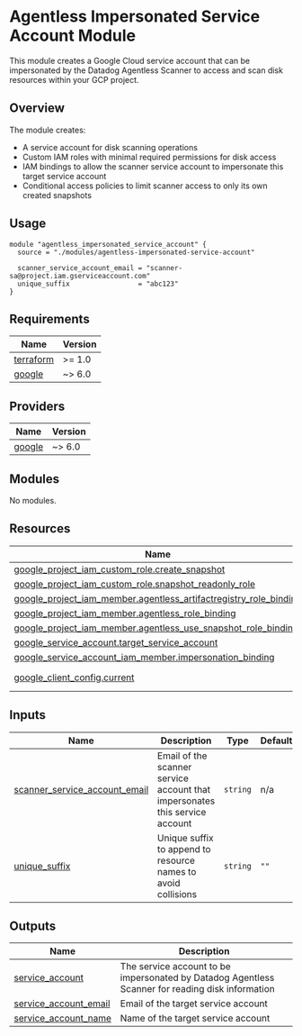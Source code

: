# Agentless Impersonated Service Account Module

This module creates a Google Cloud service account that can be impersonated by the Datadog Agentless Scanner to access and scan disk resources within your GCP project.

## Overview

The module creates:
- A service account for disk scanning operations
- Custom IAM roles with minimal required permissions for disk access
- IAM bindings to allow the scanner service account to impersonate this target service account
- Conditional access policies to limit scanner access to only its own created snapshots

## Usage

```hcl
module "agentless_impersonated_service_account" {
  source = "./modules/agentless-impersonated-service-account"

  scanner_service_account_email = "scanner-sa@project.iam.gserviceaccount.com"
  unique_suffix                 = "abc123"
}
```

<!-- BEGIN_TF_DOCS -->
## Requirements

| Name | Version |
|------|---------|
| <a name="requirement_terraform"></a> [terraform](#requirement\_terraform) | >= 1.0 |
| <a name="requirement_google"></a> [google](#requirement\_google) | ~> 6.0 |

## Providers

| Name | Version |
|------|---------|
| <a name="provider_google"></a> [google](#provider\_google) | ~> 6.0 |

## Modules

No modules.

## Resources

| Name | Type |
|------|------|
| [google_project_iam_custom_role.create_snapshot](https://registry.terraform.io/providers/hashicorp/google/latest/docs/resources/project_iam_custom_role) | resource |
| [google_project_iam_custom_role.snapshot_readonly_role](https://registry.terraform.io/providers/hashicorp/google/latest/docs/resources/project_iam_custom_role) | resource |
| [google_project_iam_member.agentless_artifactregistry_role_binding](https://registry.terraform.io/providers/hashicorp/google/latest/docs/resources/project_iam_member) | resource |
| [google_project_iam_member.agentless_role_binding](https://registry.terraform.io/providers/hashicorp/google/latest/docs/resources/project_iam_member) | resource |
| [google_project_iam_member.agentless_use_snapshot_role_binding](https://registry.terraform.io/providers/hashicorp/google/latest/docs/resources/project_iam_member) | resource |
| [google_service_account.target_service_account](https://registry.terraform.io/providers/hashicorp/google/latest/docs/resources/service_account) | resource |
| [google_service_account_iam_member.impersonation_binding](https://registry.terraform.io/providers/hashicorp/google/latest/docs/resources/service_account_iam_member) | resource |
| [google_client_config.current](https://registry.terraform.io/providers/hashicorp/google/latest/docs/data-sources/client_config) | data source |

## Inputs

| Name | Description | Type | Default | Required |
|------|-------------|------|---------|:--------:|
| <a name="input_scanner_service_account_email"></a> [scanner\_service\_account\_email](#input\_scanner\_service\_account\_email) | Email of the scanner service account that impersonates this service account | `string` | n/a | yes |
| <a name="input_unique_suffix"></a> [unique\_suffix](#input\_unique\_suffix) | Unique suffix to append to resource names to avoid collisions | `string` | `""` | no |

## Outputs

| Name | Description |
|------|-------------|
| <a name="output_service_account"></a> [service\_account](#output\_service\_account) | The service account to be impersonated by Datadog Agentless Scanner for reading disk information |
| <a name="output_service_account_email"></a> [service\_account\_email](#output\_service\_account\_email) | Email of the target service account |
| <a name="output_service_account_name"></a> [service\_account\_name](#output\_service\_account\_name) | Name of the target service account |
<!-- END_TF_DOCS -->